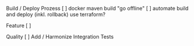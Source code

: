
Build / Deploy Prozess
[ ] docker maven build "go offline" 
[ ] automate build and deploy (inkl. rollback) use terraform?

Feature
[ ]

Quality
[ ] Add / Harmonize Integration Tests
